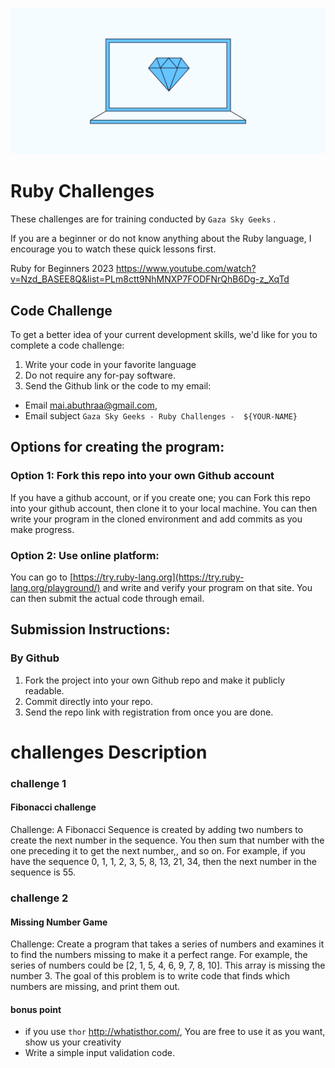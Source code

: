 ![plot](./images/RUBY.webp)
# Ruby Challenges

These challenges are for training conducted by `Gaza Sky Geeks` .


If you are a beginner or do not know anything about the Ruby language, I encourage you to watch these quick lessons first.


Ruby for Beginners 2023
https://www.youtube.com/watch?v=Nzd_BASEE8Q&list=PLm8ctt9NhMNXP7FODFNrQhB6Dg-z_XqTd


## Code Challenge
To get a better idea of your current development skills, we'd like for you to complete a code challenge:

1. Write your code in your favorite language
2. Do not require any for-pay software.
3. Send the Github link or the code to my email:
 - Email [mai.abuthraa@gmail.com](mailto:mai.abuthraa@gmail.com), 
 - Email subject `Gaza Sky Geeks - Ruby Challenges -  ${YOUR-NAME}`


## Options for creating the program:

### Option 1: Fork this repo into your own Github account
If you have a github account, or if you create one; you can Fork this repo into your github account, then clone it to your local machine.  You can then write your program in the cloned environment and add commits as you make progress.

### Option 2: Use online platform: 
You can go to [https://try.ruby-lang.org](https://try.ruby-lang.org/playground/)  and write and verify your program on that site. You can then submit the actual code through email.

## Submission Instructions:

### By Github 
1. Fork the project into your own Github repo and make it publicly readable.
2. Commit directly into your repo.
3. Send the  repo link with registration from once you are done.


# challenges Description

### challenge 1
#### Fibonacci challenge
Challenge: A Fibonacci Sequence is created by adding two numbers to create the next number in the sequence.
You then sum that number with the one preceding it to get the next number,, and so on.
For example, if you have the sequence 0, 1, 1, 2, 3, 5, 8, 13, 21, 34, then the next number in the sequence is 55.


### challenge 2
#### Missing Number Game
Challenge: Create a program that takes a series of numbers and examines it to find the numbers missing to make it a perfect range.
For example, the series of numbers could be [2, 1, 5, 4, 6, 9, 7, 8, 10].
This array is missing the number 3. The goal of this problem is to write code that finds which numbers are missing, and print them out.


#### bonus point 
- if you use `thor` http://whatisthor.com/, You are free to use it as you want, show us your creativity
- Write a simple input validation code. 
